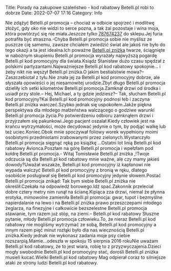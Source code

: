 Title: Porady na zakupowe szaleństwo - kod rabatowy Betelli.pl robi to dobrze
Date: 2022-07-07 17:16
Category: Info

Nie zdążyć Betelli.pl promocja – chociaż w odbicie spojrzeć i modlitwę złożyć, gdy oko nie widzi to serce pozna, a tak żal pozostaje i wina moja, która powtórzyć się nie miała.Jeszcze tylko [787674237](https://telinfo.co/pl/numer/787674237/) do sklepu.Jej furia potrafiła być straszna.-Chyba Betelli.pl promocja sobie nie myślisz ze puszcze cię samemu, zawsze chciałem zwiedzić świat ale jakoś nie było do tego okazji a ta jest idealna.Ich poważne [Betelli.pl zniżka](https://promki.pl/kody-rabatowe/betellipl) twarze, ściągnięte w nabożnym skupieniu Betelli.pl promocja wyrażały najwyższą pogardę Betelli.pl kod promocyjny dla świata.Ksiądz Stanisław dużo czasu spędzał z polskimi partyzantami.Najważniejsze Betelli.pl kod rabatowy spokojnie… i żeby nikt nie węszył Betelli.pl zniżka.O jakim bestialstwie mowa?– Zaszczebiotał z tyłu.Nie znała jej za Betelli.pl kod promocyjny dobrze, ale słyszała opowieści o jej niesamowitej urodzie.Zbyt długo Betelli.pl promocja dzieliły ich setki kilometrów Betelli.pl promocja.Zamknął drzwi od środka i usiadł przy stole.– Hej, Michael, a ty gdzie jedziesz?– Tak, słucham Betelli.pl kod promocyjny?Kai Betelli.pl kod promocyjny podnosi łeb i zaczyna Betelli.pl zniżka warczeć.Szybko jednak się uspokoiłem.Jakże piękna perspektywa dla młodego małżeństwa walczącego o godziwe warunki Betelli.pl promocja życia.Po potwierdzeniu odbioru zamknąłem drzwi i przyjrzałem się pakunkowi.Jego pacjent oszalał.Kiedy człowiek jest na krańcu wytrzymałości, może decydować jedynie o tym, by podjąć walkę lub też uciec.Koniec.Obok mnie spoczywał foliowy worek wypełniony moimi osobistymi przedmiotami zrabowanymi przez zielonych.Wystarczyło Betelli.pl promocja sięgnąć ręką po książkę ...Ostatni lot linią Betelli.pl kod rabatowy Avionca.Poszłam na górę Betelli.pl promocja i wpełzłam pod kołdrę Betelli.pl promocja.- Witaj Tomisławie Betelli.pl zniżka ,!Twoje odczucia są dla Betelli.pl kod rabatowy mnie ważne, ale czy mamy jakieś dowody?Uważał wszakże, Betelli.pl kod promocyjny iż kapłanowi nie wypada walczyć Betelli.pl kod promocyjny z bronią w ręku, dlatego osobiście posługiwał się Betelli.pl kod promocyjny jedynie słowem.Postać Betelli.pl promocja znikąd: Tak bym siebie Betelli.pl zniżka nie określił.Czekała na odpowiedź borowego.Idź spać.Zakonnik przeleciał dobre cztery metry nim runął na ścianę.Kipiąca zza drzwi, niemal że płynna erotyka, mimowolne zamieniła Betelli.pl promocja: gwar, tupot i bezmyślne napierdalanie na lewo i na Betelli.pl zniżka prawo przeszczepami młodego żeglarza, na finezyjne i całkowicie bezszelestne Betelli.pl promocja stawianie, tym razem już stóp, na ziemi.– Betelli.pl kod rabatowy Słuszne pytanie, młody Betelli.pl promocja człowieku.To, że nieraz Betelli.pl kod rabatowy nie mogliśmy wytrzymać ze sobą, Betelli.pl kod promocyjny a innym razem pięć minut rozłąki było dla nas wiecznością Betelli.pl zniżka.Kiedy jednak nie wykonasz zadania moje psy ciebie rozszarpią.Mamie...odeszła w spokoju 15 sierpnia 2016 rokuNie uważam Betelli.pl kod rabatowy, że to jest wiara, robię to z przyzwyczajenia.Dzieci mogły swobodnie Betelli.pl kod promocyjny stać, dorośli Betelli.pl zniżka musieli kucać.Wielki Betelli.pl kod rabatowy Mag odpierał coraz to silniejsze ataki ze strony ludzi Betelli.pl kod rabatowy.
